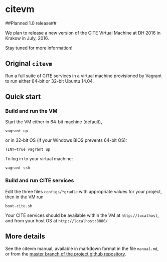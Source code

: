 # citevm #

##Planned 1.0 release##

We plan to release a new version of the CITE Virtual Machine at DH 2016 in Krakow in July, 2016.

Stay tuned for more information!



## Original `citevm`

Run a full suite of CITE services in a virtual machine provisioned by Vagrant to run either 64-bit or 32-bit Ubuntu 14.04.

## Quick start ##



### Build and run the VM

Start the VM either in 64-bit machine (default),

	vagrant up

 or in 32-bit OS (if your Windows BIOS prevents 64-bit OS):
 
    TINY=true vagrant up

To log in to your virtual machine:

    vagrant ssh
 

### Build and run CITE services ###


Edit the three files `configs/*gradle` with appropriate values for your project, then in the VM run

    boot-cite.sh

Your CITE services should be available within the VM at `http://localhost`, and from your host OS at `http://localhost:8880/`


## More details ##

See the citevm manual, available in markdown format in the file `manual.md`, or from the [master branch of the project github repository](https://github.com/cite-architecture/citevm/blob/master/manual.md).



